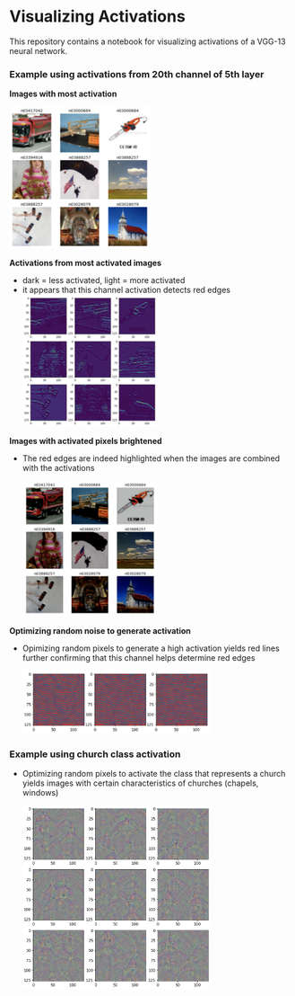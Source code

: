# Visualizing Activations

This repository contains a notebook for visualizing activations of a VGG-13 neural network.

### Example using activations from 20th channel of 5th layer

**Images with most activation**

<img src='assets/activated-images.png' width='50%'>

**Activations from most activated images**

-   dark = less activated, light = more activated
-   it appears that this channel activation detects red edges
    <img src='assets/activations.png' width='50%'>

**Images with activated pixels brightened**

-   The red edges are indeed highlighted when the images are combined with the activations

    <img src='assets/images-with-activation.png' width='50%'>

**Optimizing random noise to generate activation**

-   Opimizing random pixels to generate a high activation yields red lines further confirming that this channel helps determine red edges

    <img src='assets/optimizing-noise-on-activation.png' width='70%'>

### Example using church class activation

-   Optimizing random pixels to activate the class that represents a church yields images with certain characteristics of churches (chapels, windows)

    <img src='assets/optimizing-noise-on-churches.png' width='70%'>
